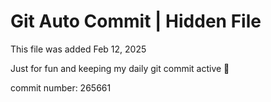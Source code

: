 # Git Auto Commit | Hidden File

This file was added Feb 12, 2025

Just for fun and keeping my daily git commit active 🤪

commit number: 265661
